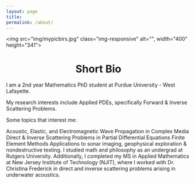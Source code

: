 ```yaml
---
layout: page
title: 
permalink: /about/
---
```


<img src="img/mypicbirs.jpg" class="img-responsive" alt="",  width="400"
  height="341"> </div>
# <center>Short Bio</center>

I am a 2nd year Mathematics PhD student at Purdue University - West Lafayette.

My research interests include Applied PDEs, specifically Forward & Inverse Scattering Problems.

Some topics that interest me:

Acoustic, Elastic, and Electromagnetic Wave Propagation in Complex Media
Direct & Inverse Scattering Problems in Partial Differential Equations
Finite Element Methods
Applications to sonar imaging, geophysical exploration & nondestructive testing.
I studied math and philosophy as an undergrad at Rutgers University. Additionally, I completed my MS in Applied Mathematics at New Jersey Institute of Technology (NJIT), where I worked with Dr. Christina Frederick in direct and inverse scattering problems arising in underwater acoustics.
